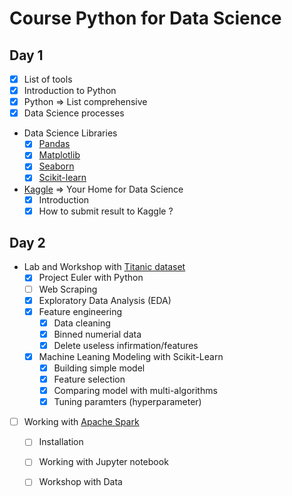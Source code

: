 # Course Python for Data Science

## Day 1
* [x] List of tools
* [x] Introduction to Python
* [x] Python => List comprehensive
* [x] Data Science processes
* Data Science Libraries
   * [x] [Pandas](https://pandas.pydata.org/)
   * [x] [Matplotlib](https://matplotlib.org/)
   * [x] [Seaborn](https://seaborn.pydata.org/)
   * [x] [Scikit-learn](http://scikit-learn.org/)
* [Kaggle](https://www.kaggle.com/) => Your Home for Data Science
   * [x] Introduction
   * [x] How to submit result to Kaggle ?
   
## Day 2
* Lab and Workshop with [Titanic dataset](https://www.kaggle.com/c/titanic)
  * [x] Project Euler with Python
  * [ ] Web Scraping
  * [x] Exploratory Data Analysis (EDA)
  * [x] Feature engineering
    * [x] Data cleaning
    * [x] Binned numerial data
    * [x] Delete useless infirmation/features
  * [x] Machine Leaning Modeling with Scikit-Learn
    * [x] Building simple model
    * [x] Feature selection
    * [x] Comparing model with multi-algorithms
    * [x] Tuning paramters (hyperparameter)   
* [ ] Working with [Apache Spark](https://spark.apache.org/)
  * [ ] Installation
  * [ ] Working with Jupyter notebook
  * [ ] Workshop with Data

